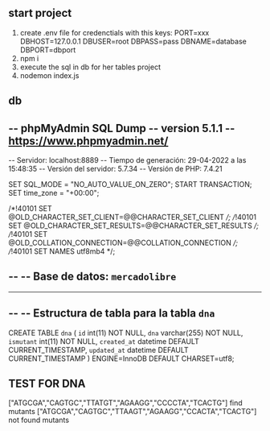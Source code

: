 ## start project
1. create .env file for credenctials with this keys:
PORT=xxx
DBHOST=127.0.0.1
DBUSER=root
DBPASS=pass
DBNAME=database
DBPORT=dbport
2. npm i
3. execute the sql in db for her tables project
4. nodemon index.js 

## db
-- phpMyAdmin SQL Dump
-- version 5.1.1
-- https://www.phpmyadmin.net/
--
-- Servidor: localhost:8889
-- Tiempo de generación: 29-04-2022 a las 15:48:35
-- Versión del servidor: 5.7.34
-- Versión de PHP: 7.4.21

SET SQL_MODE = "NO_AUTO_VALUE_ON_ZERO";
START TRANSACTION;
SET time_zone = "+00:00";


/*!40101 SET @OLD_CHARACTER_SET_CLIENT=@@CHARACTER_SET_CLIENT */;
/*!40101 SET @OLD_CHARACTER_SET_RESULTS=@@CHARACTER_SET_RESULTS */;
/*!40101 SET @OLD_COLLATION_CONNECTION=@@COLLATION_CONNECTION */;
/*!40101 SET NAMES utf8mb4 */;

--
-- Base de datos: `mercadolibre`
--

-- --------------------------------------------------------

--
-- Estructura de tabla para la tabla `dna`
--

CREATE TABLE `dna` (
  `id` int(11) NOT NULL,
  `dna` varchar(255) NOT NULL,
  `ismutant` int(11) NOT NULL,
  `created_at` datetime DEFAULT CURRENT_TIMESTAMP,
  `updated_at` datetime DEFAULT CURRENT_TIMESTAMP
) ENGINE=InnoDB DEFAULT CHARSET=utf8;

## TEST FOR DNA
["ATGCGA","CAGTGC","TTATGT","AGAAGG","CCCCTA","TCACTG"] find mutants
["ATGCGA","CAGTGC","TTAAGT","AGAAGG","CCACTA","TCACTG"] not found mutants